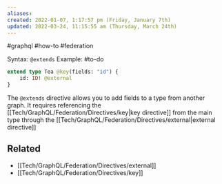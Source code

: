 ```yaml
---
aliases: 
created: 2022-01-07, 1:17:57 pm (Friday, January 7th)
updated: 2022-03-24, 11:15:55 am (Thursday, March 24th)
---
```

#graphql #how-to #federation

Syntax: `@extends`
Example: #to-do

```graphql
extend type Tea @key(fields: "id") {
    id: ID! @external
}
```

The `@extends` directive allows you to add fields to a type from another graph.
It requires referencing the [[Tech/GraphQL/Federation/Directives/key|key directive]] from the main type through the [[Tech/GraphQL/Federation/Directives/external|external directive]]

## Related
- [[Tech/GraphQL/Federation/Directives/external]]
- [[Tech/GraphQL/Federation/Directives/key]]